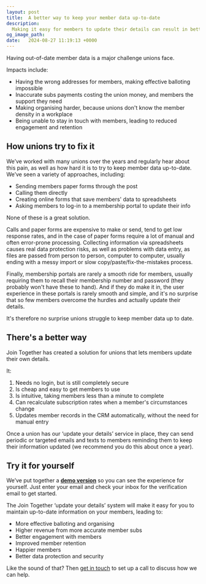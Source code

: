 ```yaml
---
layout: post
title:  A better way to keep your member data up-to-date
description:
  Making it easy for members to update their details can result in better retention, more revenue and happier, more engaged members. Here's how Join Together can help you do this.
og_image_path:
date:   2024-08-27 11:19:13 +0000
---
```


Having out-of-date member data is a major challenge unions face.

Impacts include:

- Having the wrong addresses for members, making effective balloting impossible
- Inaccurate subs payments costing the union money, and members the support they need
- Making organising harder, because unions don't know the member density in a workplace
- Being unable to stay in touch with members, leading to reduced engagement and retention

## How unions try to fix it

We’ve worked with many unions over the years and regularly hear about this pain, as well as how hard it is to try to keep member data up-to-date. We’ve seen a variety of approaches, including:

- Sending members paper forms through the post
- Calling them directly
- Creating online forms that save members' data to spreadsheets
- Asking members to log-in to a membership portal to update their info

None of these is a great solution. 

Calls and paper forms are expensive to make or send, tend to get low response rates, and in the case of paper forms require a lot of manual and often error-prone processing. Collecting information via spreadsheets causes real data protection risks, as well as problems with data entry, as files are passed from person to person, computer to computer, usually ending with a messy import or slow copy/paste/fix-the-mistakes process.

Finally, membership portals are rarely a smooth ride for members, usually requiring them to recall their membership number and password (they probably won't have these to hand). And if they do make it in, the user experience in these portals is rarely smooth and simple, and it's no surprise that so few members overcome the hurdles and actually update their details.

It's therefore no surprise unions struggle to keep member data up to date.

## There's a better way

Join Together has created a solution for unions that lets members update their own details.

It:

1. Needs no login, but is still completely secure
2. Is cheap and easy to get members to use
3. Is intuitive, taking members less than a minute to complete
4. Can recalculate subscription rates when a member's circumstances change
5. Updates member records in the CRM automatically, without the need for manual entry

Once a union has our ‘update your details’ service in place, they can send periodic or targeted emails and texts to members reminding them to keep their information updated (we recommend you do this about once a year).

## Try it for yourself

We’ve put together a **[demo version](https://demo-update.jointogether.online)** so you can see the experience for yourself. Just enter your email and check your inbox for the verification email to get started.

The Join Together ‘update your details’ system will make it easy for you to maintain up-to-date information on your members, leading to:

- More effective balloting and organising
- Higher revenue from more accurate member subs
- Better engagement with members
- Improved member retention
- Happier members
- Better data protection and security

Like the sound of that? Then [get in touch](mailto:hello@jointogether.online) to set up a call to discuss how we can help.
